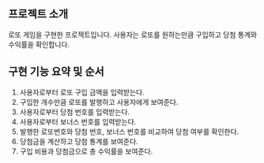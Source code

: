 ## 프로젝트 소개

로또 게임을 구현한 프로젝트입니다. 사용자는 로또를 원하는만큼 구입하고 당첨 통계와 수익률을 확인합니다.

## 구현 기능 요약 및 순서

1. 사용자로부터 로또 구입 금액을 입력받는다.
2. 구입한 개수만큼 로또를 발행하고 사용자에게 보여준다.
3. 사용자로부터 당첨 번호를 입력받는다.
4. 사용자로부터 보너스 번호를 입력받는다.
5. 발행한 로또번호와 당첨 번호, 보너스 번호를 비교하여 당첨 여부를 확인한다.
6. 당첨금을 계산하고 당첨 통계를 보여준다.
7. 구입 비용과 당첨금으로 총 수익률을 보여준다.
